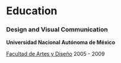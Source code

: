 # Education

### Design and Visual Communication

**Universidad Nacional Autónoma de México**

[Facultad de Artes y Diseño](https://fad.unam.mx/)
2005 - 2009
